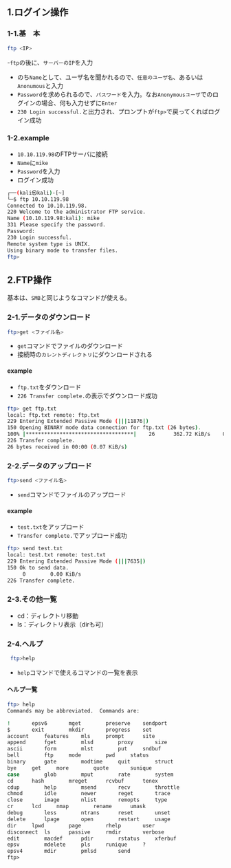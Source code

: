## 1.ログイン操作
### 1-1.基　本
```bash
ftp <IP>
```
-`ftp`の後に、`サーバーのIP`を入力
- のち`Name`として、ユーザ名を聞かれるので、`任意のユーザ名`、あるいは`Anonumous`と入力
- `Password`を求められるので、`パスワード`を入力。なお`Anonymousユーザ`でのログインの場合、何も入力せずに`Enter`
- `230 Login successful.`と出力され、プロンプトが`ftp>`で戻ってくればログイン成功
  
### 1-2.example
- `10.10.119.98`のFTPサーバに接続
- `Name`に`mike`
- `Password`を入力
- ログイン成功
```bash
┌──(kali㉿kali)-[~]
└─$ ftp 10.10.119.98 
Connected to 10.10.119.98.
220 Welcome to the administrator FTP service.
Name (10.10.119.98:kali): mike
331 Please specify the password.
Password: 
230 Login successful.
Remote system type is UNIX.
Using binary mode to transfer files.
ftp> 
```
  
## 2.FTP操作  
基本は、`SMB`と同じようなコマンドが使える。
  
### 2-1.データのダウンロード
```bash
ftp>get <ファイル名>
```
- `get`コマンドでファイルのダウンロード
- 接続時の`カレントディレクトリ`にダウンロードされる
  
#### example
- `ftp.txt`をダウンロード
- `226 Transfer complete.`の表示でダウンロード成功
```bash
ftp> get ftp.txt
local: ftp.txt remote: ftp.txt
229 Entering Extended Passive Mode (|||11876|)
150 Opening BINARY mode data connection for ftp.txt (26 bytes).
100% |***********************************|    26      362.72 KiB/s    00:00 ETA
226 Transfer complete.
26 bytes received in 00:00 (0.07 KiB/s)
```  
  
### 2-2.データのアップロード
```bash
ftp>send <ファイル名>
```
- `send`コマンドでファイルのアップロード
   
#### example
- `test.txt`をアップロード
- `Transfer complete.`でアップロード成功
```bash
ftp> send test.txt
local: test.txt remote: test.txt
229 Entering Extended Passive Mode (|||7635|)
150 Ok to send data.
     0        0.00 KiB/s 
226 Transfer complete.
``` 
  
### 2-3.その他一覧
- cd：ディレクトリ移動
- ls：ディレクトリ表示（dirも可）

### 2-4.ヘルプ
```bash
 ftp>help
 ```  
 - `help`コマンドで使えるコマンドの一覧を表示
   
#### ヘルプ一覧
```bash
ftp> help
Commands may be abbreviated.  Commands are:

!		epsv6		mget		preserve	sendport
$		exit		mkdir		progress	set
account		features	mls		prompt		site
append		fget		mlsd		proxy		size
ascii		form		mlst		put		sndbuf
bell		ftp		mode		pwd		status
binary		gate		modtime		quit		struct
bye		get		more		quote		sunique
case		glob		mput		rate		system
cd		hash		mreget		rcvbuf		tenex
cdup		help		msend		recv		throttle
chmod		idle		newer		reget		trace
close		image		nlist		remopts		type
cr		lcd		nmap		rename		umask
debug		less		ntrans		reset		unset
delete		lpage		open		restart		usage
dir		lpwd		page		rhelp		user
disconnect	ls		passive		rmdir		verbose
edit		macdef		pdir		rstatus		xferbuf
epsv		mdelete		pls		runique		?
epsv4		mdir		pmlsd		send
ftp> 
```
  